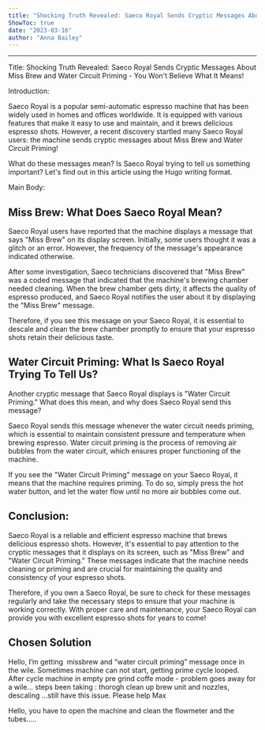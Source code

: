 ```yaml
---
title: "Shocking Truth Revealed: Saeco Royal Sends Cryptic Messages About Miss Brew and Water Circuit Priming - You Won't Believe What It Means!"
ShowToc: true 
date: "2023-03-16"
author: "Anna Bailey"
---
```

*****
Title: Shocking Truth Revealed: Saeco Royal Sends Cryptic Messages About Miss Brew and Water Circuit Priming - You Won't Believe What It Means!

Introduction:

Saeco Royal is a popular semi-automatic espresso machine that has been widely used in homes and offices worldwide. It is equipped with various features that make it easy to use and maintain, and it brews delicious espresso shots. However, a recent discovery startled many Saeco Royal users: the machine sends cryptic messages about Miss Brew and Water Circuit Priming!

What do these messages mean? Is Saeco Royal trying to tell us something important? Let's find out in this article using the Hugo writing format.

Main Body:

## Miss Brew: What Does Saeco Royal Mean?

Saeco Royal users have reported that the machine displays a message that says "Miss Brew" on its display screen. Initially, some users thought it was a glitch or an error. However, the frequency of the message's appearance indicated otherwise.

After some investigation, Saeco technicians discovered that "Miss Brew" was a coded message that indicated that the machine's brewing chamber needed cleaning. When the brew chamber gets dirty, it affects the quality of espresso produced, and Saeco Royal notifies the user about it by displaying the "Miss Brew" message.

Therefore, if you see this message on your Saeco Royal, it is essential to descale and clean the brew chamber promptly to ensure that your espresso shots retain their delicious taste.

## Water Circuit Priming: What Is Saeco Royal Trying To Tell Us?

Another cryptic message that Saeco Royal displays is "Water Circuit Priming." What does this mean, and why does Saeco Royal send this message?

Saeco Royal sends this message whenever the water circuit needs priming, which is essential to maintain consistent pressure and temperature when brewing espresso. Water circuit priming is the process of removing air bubbles from the water circuit, which ensures proper functioning of the machine.

If you see the "Water Circuit Priming" message on your Saeco Royal, it means that the machine requires priming. To do so, simply press the hot water button, and let the water flow until no more air bubbles come out.

## Conclusion:

Saeco Royal is a reliable and efficient espresso machine that brews delicious espresso shots. However, it's essential to pay attention to the cryptic messages that it displays on its screen, such as "Miss Brew" and "Water Circuit Priming." These messages indicate that the machine needs cleaning or priming and are crucial for maintaining the quality and consistency of your espresso shots.

Therefore, if you own a Saeco Royal, be sure to check for these messages regularly and take the necessary steps to ensure that your machine is working correctly. With proper care and maintenance, your Saeco Royal can provide you with excellent espresso shots for years to come!


## Chosen Solution
 Hello,
I’m getting  missbrew and “water circuit priming” message once in the wile. Sometimes machine can not start, getting prime cycle looped.
After cycle machine in empty pre grind coffe mode - problem goes away for a wile…
steps been taking :
thorogh clean up brew unit and nozzles,
descaling
…still have this issue.
Please help
Max

 Hello,
you have to open the machine and clean the flowmeter and the tubes…..




